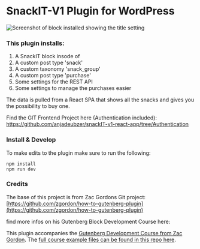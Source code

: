 # SnackIT-V1 Plugin for WordPress

![Screenshot of block installed showing the title setting](http://anjadeubzer.de/images/snack-block.png)

### This plugin installs:

1. A SnackIT block insode of 
2. A custom post type 'snack'
3. A custom taxonomy 'snack_group'
2. A custom post type 'purchase'
4. Some settings for the REST API
4. Some settings to manage the purchases easier

The data is pulled from a React SPA that shows all the snacks and 
gives you the possibility to buy one.

Find the GIT Frontend Project here (Authentication included): 
https://github.com/anjadeubzer/snackIT-v1-react-app/tree/Authentication


### Install & Develop

To make edits to the plugin make sure to run the following:

```
npm install
npm run dev
```


### Credits

The base of this project is from Zac Gordons Git project: [https://github.com/zgordon/how-to-gutenberg-plugin](https://github.com/zgordon/how-to-gutenberg-plugin)

find more infos on his Gutenberg Block Development Course here: 

This plugin accompanies the [Gutenberg Development Course from Zac Gordon](https://javascriptforwp.com/product/gutenberg-block-development-course/).
The [full course example files can be found in this repo here](https://github.com/zgordon/gutenberg-course).
